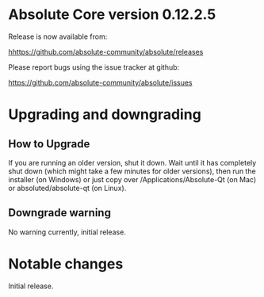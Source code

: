 Absolute Core version 0.12.2.5
==========================

Release is now available from:

  <hhttps://github.com/absolute-community/absolute/releases>

Please report bugs using the issue tracker at github:

  <https://github.com/absolute-community/absolute/issues>


Upgrading and downgrading
=========================

How to Upgrade
--------------

If you are running an older version, shut it down. Wait until it has completely
shut down (which might take a few minutes for older versions), then run the
installer (on Windows) or just copy over /Applications/Absolute-Qt (on Mac) or
absoluted/absolute-qt (on Linux). 

Downgrade warning
-----------------
No warning currently, initial release.

Notable changes
===============

Initial release.
